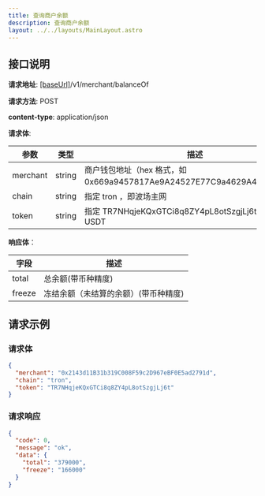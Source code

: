 ```yaml
---
title: 查询商户余额
description: 查询商户余额
layout: ../../layouts/MainLayout.astro
---
```


## 接口说明

**请求地址**: [[baseUrl]](/zh-CN/variables)/v1/merchant/balanceOf

**请求方法**: POST

**content-type**: application/json

**请求体**:

| 参数     | 类型   | 描述                                                                    |
| -------- | ------ | ----------------------------------------------------------------------- |
| merchant | string | 商户钱包地址（hex 格式，如 0x669a9457817Ae9A24527E77C9a4629A4bF65D772） |
| chain    | string | 指定 tron ，即波场主网                                                  |
| token    | string | 指定 TR7NHqjeKQxGTCi8q8ZY4pL8otSzgjLj6t ，即主网 USDT                   |

**响应体**：

| 字段   | 描述                                 |
| ------ | ------------------------------------ |
| total  | 总余额(带币种精度)                   |
| freeze | 冻结余额（未结算的余额）(带币种精度) |

## 请求示例

### 请求体

```json
{
  "merchant": "0x2143d11B31b319C008F59c2D967eBF0E5ad2791d",
  "chain": "tron",
  "token": "TR7NHqjeKQxGTCi8q8ZY4pL8otSzgjLj6t"
}
```

### 请求响应

```json
{
  "code": 0,
  "message": "ok",
  "data": {
    "total": "379000",
    "freeze": "166000"
  }
}
```
